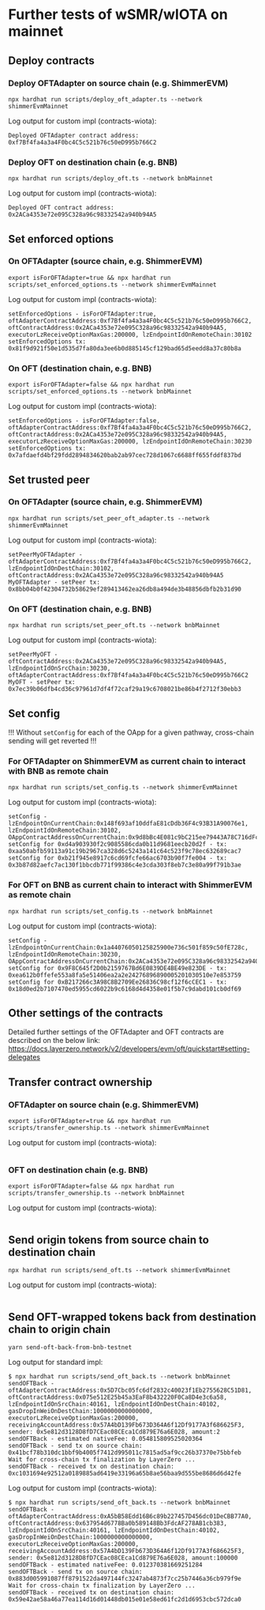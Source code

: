 # Further tests of wSMR/wIOTA on mainnet

## Deploy contracts

### Deploy OFTAdapter on source chain (e.g. ShimmerEVM)

`npx hardhat run scripts/deploy_oft_adapter.ts --network shimmerEvmMainnet`

Log output for custom impl (contracts-wiota):

```
Deployed OFTAdapter contract address: 0xf7Bf4fa4a3a4F0bc4C5c521b76c50eD995b766C2
```

### Deploy OFT on destination chain (e.g. BNB)

`npx hardhat run scripts/deploy_oft.ts --network bnbMainnet`

Log output for custom impl (contracts-wiota):

```
Deployed OFT contract address: 0x2ACa4353e72e095C328a96c98332542a940b94A5
```

## Set enforced options

### On OFTAdapter (source chain, e.g. ShimmerEVM)

`export isForOFTAdapter=true && npx hardhat run scripts/set_enforced_options.ts --network shimmerEvmMainnet`

Log output for custom impl (contracts-wiota):

```
setEnforcedOptions - isForOFTAdapter:true, oftAdapterContractAddress:0xf7Bf4fa4a3a4F0bc4C5c521b76c50eD995b766C2, oftContractAddress:0x2ACa4353e72e095C328a96c98332542a940b94A5, executorLzReceiveOptionMaxGas:200000, lzEndpointIdOnRemoteChain:30102
setEnforcedOptions tx: 0x81f9d921f50e1d535d7fa80da3ee6b0d885145cf129bad65d5eedd8a37c80b8a
```

### On OFT (destination chain, e.g. BNB)

`export isForOFTAdapter=false && npx hardhat run scripts/set_enforced_options.ts --network bnbMainnet`

Log output for custom impl (contracts-wiota):

```
setEnforcedOptions - isForOFTAdapter:false, oftAdapterContractAddress:0xf7Bf4fa4a3a4F0bc4C5c521b76c50eD995b766C2, oftContractAddress:0x2ACa4353e72e095C328a96c98332542a940b94A5, executorLzReceiveOptionMaxGas:200000, lzEndpointIdOnRemoteChain:30230
setEnforcedOptions tx: 0x7afdaefd4bf29fdd2894834620bab2ab97cec728d1067c6688ff655fddf837bd
```

## Set trusted peer

### On OFTAdapter (source chain, e.g. ShimmerEVM)

`npx hardhat run scripts/set_peer_oft_adapter.ts --network shimmerEvmMainnet`

Log output for custom impl (contracts-wiota):

```
setPeerMyOFTAdapter - oftAdapterContractAddress:0xf7Bf4fa4a3a4F0bc4C5c521b76c50eD995b766C2, lzEndpointIdOnDestChain:30102, oftContractAddress:0x2ACa4353e72e095C328a96c98332542a940b94A5
MyOFTAdapter - setPeer tx: 0x8bb04b0f42304732b58629ef289413462ea26db8a494de3b48856dbfb2b31d90
```

### On OFT (destination chain, e.g. BNB)

`npx hardhat run scripts/set_peer_oft.ts --network bnbMainnet`

Log output for custom impl (contracts-wiota):

```
setPeerMyOFT - oftContractAddress:0x2ACa4353e72e095C328a96c98332542a940b94A5, lzEndpointIdOnSrcChain:30230, oftAdapterContractAddress:0xf7Bf4fa4a3a4F0bc4C5c521b76c50eD995b766C2
MyOFT - setPeer tx: 0x7ec39b06dfb4cd36c97961d7df4f72caf29a19c6708021be86b4f2712f30ebb3
```

## Set config

!!! Without `setConfig` for each of the OApp for a given pathway, cross-chain sending will get reverted !!!

### For OFTAdapter on ShimmerEVM as current chain to interact with BNB as remote chain

`npx hardhat run scripts/set_config.ts --network shimmerEvmMainnet`

Log output for custom impl (contracts-wiota):

```
setConfig - lzEndpointOnCurrentChain:0x148f693af10ddfaE81cDdb36F4c93B31A90076e1, lzEndpointIdOnRemoteChain:30102, OAppContractAddressOnCurrentChain:0x9d8bBc4E081c9bC215ee79443A78C716dFc77109
setConfig for 0xd4a903930f2c9085586cda0b11d9681eecb20d2f - tx: 0xaa50abfb59113a91c19b2967ca328d6c5243a141c64c523f9c78ec632689cac7
setConfig for 0xb21f945e8917c6cd69fcfe66ac6703b90f7fe004 - tx: 0x3b87d82aefc7ac130f1bbcdb771f99386c4e3cda303f8eb7c3e80a99f791b3ae
```

### For OFT on BNB as current chain to interact with ShimmerEVM as remote chain

`npx hardhat run scripts/set_config.ts --network bnbMainnet`

Log output for custom impl (contracts-wiota):

```
setConfig - lzEndpointOnCurrentChain:0x1a44076050125825900e736c501f859c50fE728c, lzEndpointIdOnRemoteChain:30230, OAppContractAddressOnCurrentChain:0x2ACa4353e72e095C328a96c98332542a940b94A5
setConfig for 0x9F8C645f2D0b2159767Bd6E0839DE4BE49e823DE - tx: 0xea612b0ffefe553a8fa5e51406ea2a2e24276896890005201030510e7e853759
setConfig for 0xB217266c3A98C8B2709Ee26836C98cf12f6cCEC1 - tx: 0x18d0ed2b7107470ed5955cd6022b9c6168d4d4358e01f5b7c9dabd101cb0df69
```

## Other settings of the contracts

Detailed further settings of the OFTAdapter and OFT contracts are described on the below link:
https://docs.layerzero.network/v2/developers/evm/oft/quickstart#setting-delegates

## Transfer contract ownership

### OFTAdapter on source chain (e.g. ShimmerEVM)

`export isForOFTAdapter=true && npx hardhat run scripts/transfer_ownership.ts --network shimmerEvmMainnet`

Log output for custom impl (contracts-wiota):

```

```

### OFT on destination chain (e.g. BNB)

`export isForOFTAdapter=false && npx hardhat run scripts/transfer_ownership.ts --network bnbMainnet`

Log output for custom impl (contracts-wiota):

```

```

## Send origin tokens from source chain to destination chain

`npx hardhat run scripts/send_oft.ts --network shimmerEvmMainnet`

Log output for custom impl (contracts-wiota):

```

```

## Send OFT-wrapped tokens back from destination chain to origin chain

`yarn send-oft-back-from-bnb-testnet`

Log output for standard impl:

```
$ npx hardhat run scripts/send_oft_back.ts --network bnbMainnet
sendOFTBack - oftAdapterContractAddress:0x5D7Cbc05fc6df2832c40023f1Eb2755628C51D81, oftContractAddress:0x075e512E25b45a3EaF8b432220F0Ca8D4e3c6a58, lzEndpointIdOnSrcChain:40161, lzEndpointIdOnDestChain:40102, gasDropInWeiOnDestChain:1000000000000000, executorLzReceiveOptionMaxGas:200000, receivingAccountAddress:0x57A4bD139Fb673D364A6f12Df9177A3f686625F3, sender: 0x5e812d3128D8fD7CEac08CEca1Cd879E76a6E028, amount:2
sendOFTBack - estimated nativeFee: 0.054815809525020364
sendOFTBack - send tx on source chain: 0x41bcf78b310dc1bbf9b4005f7412d995011c7815ad5af9cc26b37370e75bbfeb
Wait for cross-chain tx finalization by LayerZero ...
sendOFTBack - received tx on destination chain: 0xc1031694e92512a0189885ad6419e33196a65b8ae56baa9d555be8686d6d42fe
```

Log output for custom impl (contracts-wiota):

```
$ npx hardhat run scripts/send_oft_back.ts --network bnbMainnet
sendOFTBack - oftAdapterContractAddress:0xA5bB58Edd16B6c89b227457D456dc01DeCBB77A0, oftContractAddress:0x637954d6778Ba0b589148Bb3FdcAF278AB1cb383, lzEndpointIdOnSrcChain:40161, lzEndpointIdOnDestChain:40102, gasDropInWeiOnDestChain:1000000000000000, executorLzReceiveOptionMaxGas:200000, receivingAccountAddress:0x57A4bD139Fb673D364A6f12Df9177A3f686625F3, sender: 0x5e812d3128D8fD7CEac08CEca1Cd879E76a6E028, amount:100000
sendOFTBack - estimated nativeFee: 0.012370381669251284
sendOFTBack - send tx on source chain: 0x883d005991087ff8791522da497144fc3247ab4873f7cc25b7446a36cb979f9e
Wait for cross-chain tx finalization by LayerZero ...
sendOFTBack - received tx on destination chain: 0x59e42ae58a46a77ea114d16d01448db015e01e58ed61fc2d1d6953cbc572dca0
```
